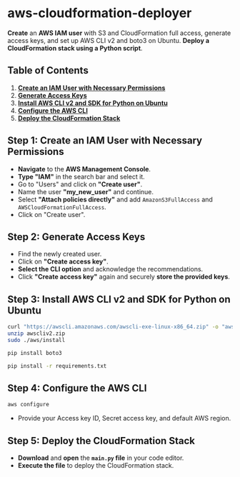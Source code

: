 # aws-cloudformation-deployer 

**Create** an **AWS IAM user** with S3 and CloudFormation full access, generate access keys, and set up AWS CLI v2 and boto3 on Ubuntu. **Deploy a CloudFormation stack using a Python script**.

## Table of Contents

1. [**Create an IAM User with Necessary Permissions**](#step-1-create-an-iam-user-with-necessary-permissions)
2. [**Generate Access Keys**](#step-2-generate-access-keys)
3. [**Install AWS CLI v2 and SDK for Python on Ubuntu**](#step-3-install-aws-cli-v2-and-sdk-for-python-on-ubuntu)
4. [**Configure the AWS CLI**](#step-4-configure-the-aws-cli)
5. [**Deploy the CloudFormation Stack**](#step-5-deploy-the-cloudformation-stack)

## Step 1: Create an IAM User with Necessary Permissions

- **Navigate** to the **AWS Management Console**.
- **Type "IAM"** in the search bar and select it.
- Go to "Users" and click on **"Create user"**.
- Name the user **"my_new_user"** and continue.
- Select **"Attach policies directly"** and add `AmazonS3FullAccess` and `AWSCloudFormationFullAccess`.
- Click on "Create user".

## Step 2: Generate Access Keys

- Find the newly created user.
- Click on **"Create access key"**.
- **Select the CLI option** and acknowledge the recommendations.
- Click **"Create access key"** again and securely **store the provided keys**.

## Step 3: Install AWS CLI v2 and SDK for Python on Ubuntu

```bash
curl "https://awscli.amazonaws.com/awscli-exe-linux-x86_64.zip" -o "awscliv2.zip"
unzip awscliv2.zip
sudo ./aws/install
```

```bash
pip install boto3
```

```bash
pip install -r requirements.txt
```

## Step 4: Configure the AWS CLI

```bash
aws configure
```
- Provide your Access key ID, Secret access key, and default AWS region.

## Step 5: Deploy the CloudFormation Stack

- **Download** and **open** the **`main.py` file** in your code editor.
- **Execute the file** to deploy the CloudFormation stack.


